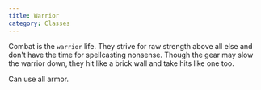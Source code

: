 ```yaml
---
title: Warrior
category: Classes
---
```


Combat is the `warrior` life. They strive for raw strength above all else and don't have the time for spellcasting nonsense. Though the gear may slow the warrior down, they hit like a brick wall and take hits like one too.

Can use all armor.
